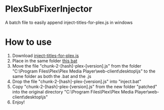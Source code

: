 # PlexSubFixerInjector
A batch file to easily append inject-titles-for-plex.js in windows
# How to use
1. Download [inject-titles-for-plex.js](https://gist.github.com/iwalton3/dedc88cd7d3cfd32d557e2d353a874c0)
2. Place in the same folder [this bat](https://github.com/AlvaroBeiro/PlexSubFixerInjector/blob/master/inject.bat)
3. Move the file "chunk-2-[hash]-plex-[version].js" from the folder "C:\Program Files\Plex\Plex Media Player\web-client\desktop\js" to the same folder as both the .bat and the .js
4. Drop the file "chunk-2-[hash]-plex-[version].js" into "inject.bat"
5. Copy "chunk-2-[hash]-plex-[version].js" from the new folder "patched\" into the original directory "C:\Program Files\Plex\Plex Media Player\web-client\desktop\js"
6. Enjoy!
